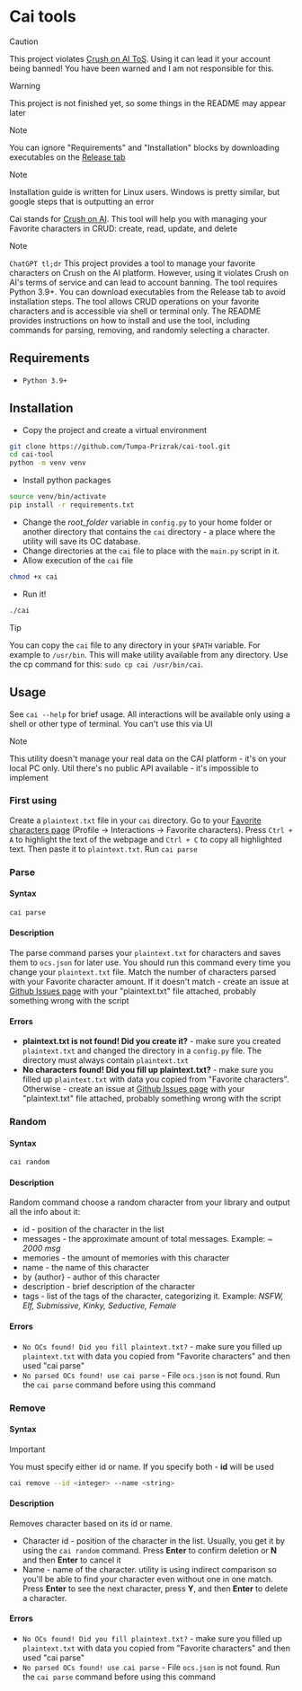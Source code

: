 # Cai tools

> [!CAUTION]
> This project violates [Crush on AI ToS](https://crushon.ai/terms-of-service). Using it can lead it your account being banned! You have been warned and I am not responsible for this.

> [!WARNING]
> This project is not finished yet, so some things in the README may appear later

> [!NOTE]
> You can ignore "Requirements" and "Installation" blocks by downloading executables on the [Release tab](https://github.com/Tumpa-Prizrak/cai-tool/releases)

> [!NOTE]
> Installation guide is written for Linux users. Windows is pretty similar, but google steps that is outputting an error

Cai stands for [Crush on AI](https://crushon.ai/). This tool will help you with managing your Favorite characters in CRUD: create, read, update, and delete

> [!NOTE]
> `ChatGPT tl;dr` This project provides a tool to manage your favorite characters on Crush on the AI platform. However, using it violates Crush on AI's terms of service and can lead to account banning. The tool requires Python 3.9+. You can download executables from the Release tab to avoid installation steps. The tool allows CRUD operations on your favorite characters and is accessible via shell or terminal only. The README provides instructions on how to install and use the tool, including commands for parsing, removing, and randomly selecting a character.

## Requirements

- `Python 3.9+`

## Installation

- Copy the project and create a virtual environment

```sh
git clone https://github.com/Tumpa-Prizrak/cai-tool.git
cd cai-tool
python -m venv venv
```

- Install python packages

```sh
source venv/bin/activate
pip install -r requirements.txt
```

- Change the *root_folder* variable in `config.py` to your home folder or another directory that contains the `cai` directory - a place where the utility will save its OC database.
- Change directories at the `cai` file to place with the `main.py` script in it.
- Allow execution of the `cai` file

```sh
chmod +x cai
```

- Run it!

```sh
./cai
```

> [!TIP]
> You can copy the `cai` file to any directory in your `$PATH` variable. For example to `/usr/bin`. This will make utility available from any directory. Use the cp command for this: `sudo cp cai /usr/bin/cai`.

## Usage

See `cai --help` for brief usage. All interactions will be available only using a shell or other type of terminal. You can't use this via UI

> [!NOTE]
> This utility doesn't manage your real data on the CAI platform - it's on your local PC only. Util there's no public API available - it's impossible to implement

### First using

Create a `plaintext.txt` file in your `cai` directory. Go to your [Favorite characters page](https://crushon.ai/account) (Profile -> Interactions -> Favorite characters). Press `Ctrl + A` to highlight the text of the webpage and `Ctrl + C` to copy all highlighted text. Then paste it to `plaintext.txt`. Run `cai parse`

### Parse

#### Syntax

```sh
cai parse
```

#### Description

The parse command parses your `plaintext.txt` for characters and saves them to `ocs.json` for later use. You should run this command every time you change your `plaintext.txt` file. Match the number of characters parsed with your Favorite character amount. If it doesn't match - create an issue at [Github Issues page](https://github.com/Tumpa-Prizrak/cai-tool/issues) with your "plaintext.txt" file attached, probably something wrong with the script

#### Errors

- **plaintext.txt is not found! Did you create it?** - make sure you created `plaintext.txt` and changed the directory in a `config.py` file. The directory must always contain `plaintext.txt`
- **No characters found! Did you fill up plaintext.txt?** - make sure you filled up `plaintext.txt` with data you copied from "Favorite characters". Otherwise - create an issue at [Github Issues page](https://github.com/Tumpa-Prizrak/cai-tool/issues) with your "plaintext.txt" file attached, probably something wrong with the script

### Random

#### Syntax

```sh
cai random
```

#### Description

Random command choose a random character from your library and output all the info about it:

- id - position of the character in the list
- messages - the approximate amount of total messages. Example: *\~ 2000 msg*
- memories - the amount of memories with this character
- name - the name of this character
- by {author} - author of this character
- description - brief description of the character
- tags - list of the tags of the character, categorizing it. Example: *NSFW, Elf, Submissive, Kinky, Seductive, Female*

#### Errors

- `No OCs found! Did you fill plaintext.txt?` - make sure you filled up `plaintext.txt` with data you copied from "Favorite characters" and then used "cai parse"
- `No parsed OCs found! use cai parse` - File `ocs.json` is not found. Run the `cai parse` command before using this command

### Remove

#### Syntax

> [!IMPORTANT]
> You must specify either id or name. If you specify both - **id** will be used

```sh
cai remove --id <integer> --name <string>
```

#### Description

Removes character based on its id or name.

- Character id - position of the character in the list. Usually, you get it by using the `cai random` command. Press **Enter** to confirm deletion or **N** and then **Enter** to cancel it
- Name - name of the character. utility is using indirect comparison so you'll be able to find your character even without one in one match. Press **Enter** to see the next character, press **Y**, and then **Enter** to delete a character.

#### Errors

- `No OCs found! Did you fill plaintext.txt?` - make sure you filled up `plaintext.txt` with data you copied from "Favorite characters" and then used "cai parse"
- `No parsed OCs found! use cai parse` - File `ocs.json` is not found. Run the `cai parse` command before using this command
